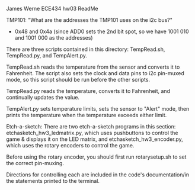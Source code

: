 James Werne
ECE434 hw03 ReadMe

TMP101:
"What are the addresses the TMP101 uses on the i2c bus?"
- 0x48 and 0x4a (since ADD0 sets the 2nd bit spot, so we have 1001 010 and 1001 000 as the addresses)

There are three scripts contained in this directory: TempRead.sh, TempRead.py, and TempAlert.py.

TempRead.sh reads the temperature from the sensor and converts it to Fahrenheit. The script also sets the clock and data pins to i2c pin-muxed mode, so this script should be run before the other scripts.

TempRead.py reads the temperature, converts it to Fahrenheit, and continually updates the value.

TempAlert.py sets temperature limits, sets the sensor to "Alert" mode, then prints the temperature when the temperature exceeds either limit.


Etch-a-sketch:
There are two etch-a-sketch programs in this section:
etchasketch_hw3_ledmatrix.py, which uses pushbuttons to control the game & displays it on the LED matrix, and
etchasketch_hw3_encoder.py, which uses the rotary encoders to control the game.

Before using the rotary encoder, you should first run rotarysetup.sh to set the correct pin-muxing.

Directions for controlling each are included in the code's documentation/in the statements printed to the terminal. 
